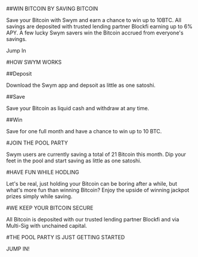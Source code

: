 ##WIN BITCOIN BY SAVING BITCOIN 

Save your Bitcoin with Swym and earn a chance to win up to 10BTC. All savings are deposited with trusted lending partner Blockfi earning up to 6% APY. A few lucky Swym savers win the Bitcoin accrued from everyone's savings.

Jump In

#HOW SWYM WORKS

##Deposit

Download the Swym app and depsoit as little as one satoshi. 

##Save

Save your Bitcoin as liquid cash and withdraw at any time.

##Win

Save for one full month and have a chance to win up to 10 BTC.

#JOIN THE POOL PARTY

Swym users are currently saving a total of 21 Bitcoin this month. Dip your feet in the pool and start saving as little as one satoshi.

#HAVE FUN WHILE HODLING

Let's be real, just holding your Bitcoin can be boring after a while, but what's more fun than winning Bitcoin? Enjoy the upside of winning jackpot prizes simply while saving. 

#WE KEEP YOUR BITCOIN SECURE

All Bitcoin is deposited with our trusted lending partner Blockfi and via Multi-Sig with unchained capital.

#THE POOL PARTY IS JUST GETTING STARTED 
 
JUMP IN!
